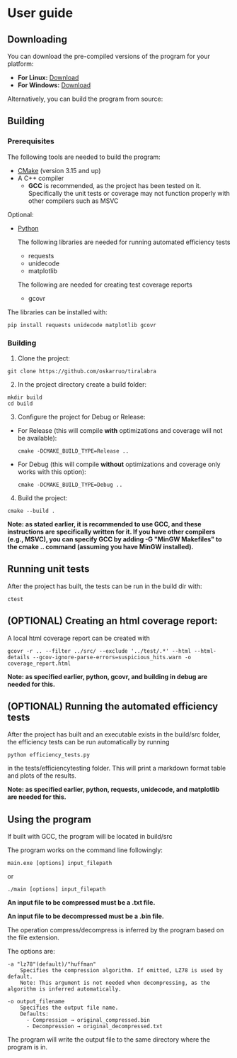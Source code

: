 # User guide

## Downloading

You can download the pre-compiled versions of the program for your platform:
- **For Linux:** [Download](https://github.com/oskarruo/tiralabra/releases/download/final/main)
- **For Windows:** [Download](https://github.com/oskarruo/tiralabra/releases/download/final/main.exe)

Alternatively, you can build the program from source:

## Building

### Prerequisites

The following tools are needed to build the program:

- [CMake](https://cmake.org/download/) (version 3.15 and up)
- A C++ compiler
  - **GCC** is recommended, as the project has been tested on it. Specifically the unit tests or coverage may not function properly with other compilers such as MSVC

Optional:
- [Python](https://www.python.org/downloads/)
  
  The following libraries are needed for running automated efficiency tests
  - requests
  - unidecode
  - matplotlib
  
  The following are needed for creating test coverage reports
  - gcovr

The libraries can be installed with:
```
pip install requests unidecode matplotlib gcovr
```

### Building

1. Clone the project:
  ```
  git clone https://github.com/oskarruo/tiralabra
  ```

2. In the project directory create a build folder:
  ```
  mkdir build
  cd build
  ```

3. Configure the project for Debug or Release:
  - For Release (this will compile **with** optimizations and coverage will not be available):
    ```
    cmake -DCMAKE_BUILD_TYPE=Release ..
    ```
  - For Debug (this will compile **without** optimizations and coverage only works with this option):
    ```
    cmake -DCMAKE_BUILD_TYPE=Debug ..
    ```

4. Build the project:
  ```
  cmake --build .
  ```

**Note: as stated earlier, it is recommended to use GCC, and these instructions are specifically written for it. If you have other compilers (e.g., MSVC), you can specify GCC by adding -G "MinGW Makefiles" to the cmake .. command (assuming you have MinGW installed).**

## Running unit tests

After the project has built, the tests can be run in the build dir with:

```
ctest
```

## (OPTIONAL) Creating an html coverage report:

A local html coverage report can be created with

```
gcovr -r .. --filter ../src/ --exclude '../test/.*' --html --html-details --gcov-ignore-parse-errors=suspicious_hits.warn -o coverage_report.html
```

**Note: as specified earlier, python, gcovr, and building in debug are needed for this.**

## (OPTIONAL) Running the automated efficiency tests 

After the project has built and an executable exists in the build/src folder, the efficiency tests can be run automatically by running
```
python efficiency_tests.py
```
in the tests/efficiencytesting folder. This will print a markdown format table and plots of the results.

**Note: as specified earlier, python, requests, unidecode, and matplotlib are needed for this.**

## Using the program

If built with GCC, the program will be located in build/src

The program works on the command line followingly:

```
main.exe [options] input_filepath
```
or 
```
./main [options] input_filepath
```
**An input file to be compressed must be a .txt file.**

**An input file to be decompressed must be a .bin file.**

The operation compress/decompress is inferred by the program based on the file extension.

The options are:
```
-a "lz78"(default)/"huffman"  
    Specifies the compression algorithm. If omitted, LZ78 is used by default.
    Note: This argument is not needed when decompressing, as the algorithm is inferred automatically.

-o output_filename  
    Specifies the output file name.
    Defaults:
      - Compression → original_compressed.bin
      - Decompression → original_decompressed.txt
```
The program will write the output file to the same directory where the program is in.